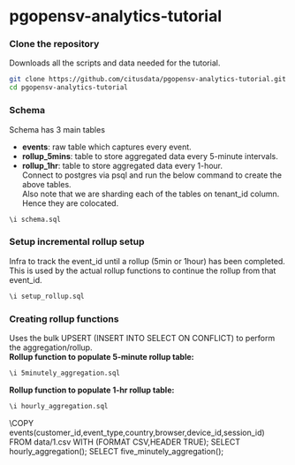 # pgopensv-analytics-tutorial
### Clone the repository
Downloads all the scripts and data needed for the tutorial.
  ```bash
  git clone https://github.com/citusdata/pgopensv-analytics-tutorial.git
  cd pgopensv-analytics-tutorial 
  ``` 
### Schema
Schema has 3 main tables
* **events**: raw table which captures every event.
* **rollup\_5mins**: table to store aggregated data every 5-minute intervals.
* **rollup\_1hr**:   table to store aggregated data every 1-hour. <br />
Connect to postgres via psql and run the below command to create the above tables. <br />
Also note that we are sharding each of the tables on tenant\_id column. Hence they are colocated. <br />
```bash
\i schema.sql
```
### Setup incremental rollup setup
Infra to track the event\_id until a rollup (5min or 1hour) has been completed. This is used by the actual
rollup functions to continue the rollup from that event\_id.
```bash
\i setup_rollup.sql
```

### Creating rollup functions
Uses the bulk UPSERT (INSERT INTO SELECT ON CONFLICT) to perform the aggregation/rollup.<br />
**Rollup function to populate 5-minute rollup table:**
```bash
\i 5minutely_aggregation.sql
```
**Rollup function to populate 1-hr rollup table:**
```bash
\i hourly_aggregation.sql
```


\COPY events(customer\_id,event\_type,country,browser,device\_id,session\_id) FROM data/1.csv WITH (FORMAT CSV,HEADER TRUE);
SELECT hourly\_aggregation();
SELECT five\_minutely\_aggregation();
